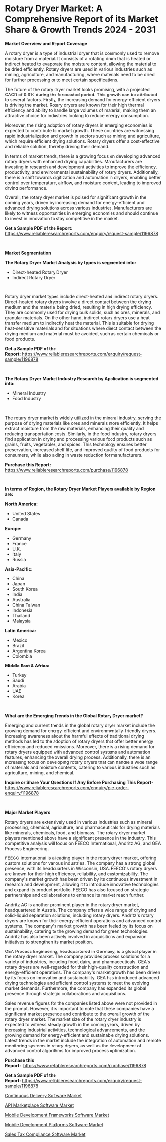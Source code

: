 <p><h1>Rotary Dryer Market: A Comprehensive Report of its Market Share & Growth Trends 2024 - 2031</h1></p><p><strong>Market Overview and Report Coverage</strong></p>
<p><p>A rotary dryer is a type of industrial dryer that is commonly used to remove moisture from a material. It consists of a rotating drum that is heated or indirect heated to evaporate the moisture content, allowing the material to be dried efficiently. Rotary dryers are used in various industries such as mining, agriculture, and manufacturing, where materials need to be dried for further processing or to meet certain specifications.</p><p>The future of the rotary dryer market looks promising, with a projected CAGR of 9.6% during the forecasted period. This growth can be attributed to several factors. Firstly, the increasing demand for energy-efficient dryers is driving the market. Rotary dryers are known for their high thermal efficiency and ability to handle large volumes of material, making them an attractive choice for industries looking to reduce energy consumption.</p><p>Moreover, the rising adoption of rotary dryers in emerging economies is expected to contribute to market growth. These countries are witnessing rapid industrialization and growth in sectors such as mining and agriculture, which require efficient drying solutions. Rotary dryers offer a cost-effective and reliable solution, thereby driving their demand.</p><p>In terms of market trends, there is a growing focus on developing advanced rotary dryers with enhanced drying capabilities. Manufacturers are investing in research and development activities to improve the efficiency, productivity, and environmental sustainability of rotary dryers. Additionally, there is a shift towards digitization and automation in dryers, enabling better control over temperature, airflow, and moisture content, leading to improved drying performance.</p><p>Overall, the rotary dryer market is poised for significant growth in the coming years, driven by increasing demand for energy-efficient and advanced drying solutions across various industries. Manufacturers are likely to witness opportunities in emerging economies and should continue to invest in innovation to stay competitive in the market.</p></p>
<p><strong>Get a Sample PDF of the Report:</strong> <a href="https://www.reliableresearchreports.com/enquiry/request-sample/1196878">https://www.reliableresearchreports.com/enquiry/request-sample/1196878</a></p>
<p>&nbsp;</p>
<p><strong>Market Segmentation</strong></p>
<p><strong>The Rotary Dryer Market Analysis by types is segmented into:</strong></p>
<p><ul><li>Direct-heated Rotary Dryer</li><li>Indirect Rotary Dryer</li></ul></p>
<p>&nbsp;</p>
<p><p>Rotary dryer market types include direct-heated and indirect rotary dryers. Direct-heated rotary dryers involve a direct contact between the drying medium and the material being dried, resulting in high drying efficiency. They are commonly used for drying bulk solids, such as ores, minerals, and granular materials. On the other hand, indirect rotary dryers use a heat transfer medium to indirectly heat the material. This is suitable for drying heat-sensitive materials and for situations where direct contact between the drying medium and material must be avoided, such as certain chemicals or food products.</p></p>
<p><strong>Get a Sample PDF of the Report:</strong>&nbsp;<a href="https://www.reliableresearchreports.com/enquiry/request-sample/1196878">https://www.reliableresearchreports.com/enquiry/request-sample/1196878</a></p>
<p>&nbsp;</p>
<p><strong>The Rotary Dryer Market Industry Research by Application is segmented into:</strong></p>
<p><ul><li>Mineral Industry</li><li>Food Industry</li></ul></p>
<p>&nbsp;</p>
<p><p>The rotary dryer market is widely utilized in the mineral industry, serving the purpose of drying materials like ores and minerals more efficiently. It helps extract moisture from the raw materials, enhancing their quality and reducing transportation costs. Similarly, in the food industry, rotary dryers find application in drying and processing various food products such as grains, fruits, vegetables, and spices. This technology ensures better preservation, increased shelf life, and improved quality of food products for consumers, while also aiding in waste reduction for manufacturers.</p></p>
<p><strong>Purchase this Report:</strong>&nbsp; <a href="https://www.reliableresearchreports.com/purchase/1196878">https://www.reliableresearchreports.com/purchase/1196878</a></p>
<p>&nbsp;</p>
<p><strong>In terms of Region, the Rotary Dryer Market Players available by Region are:</strong></p>
<p>
    <p> <strong> North America: </strong>
        <ul>
            <li>United States</li>
            <li>Canada</li>
        </ul>
        </p> 
    <p> <strong> Europe: </strong>
        <ul>
            <li>Germany</li>
            <li>France</li>
            <li>U.K.</li>
            <li>Italy</li>
            <li>Russia</li>
        </ul>
        </p> 
    <p> <strong> Asia-Pacific: </strong>
        <ul>
            <li>China</li>
            <li>Japan</li>
            <li>South Korea</li>
            <li>India</li>
            <li>Australia</li>
            <li>China Taiwan</li>
            <li>Indonesia</li>
            <li>Thailand</li>
            <li>Malaysia</li>
        </ul>
        </p> 
    <p> <strong> Latin America: </strong>
        <ul>
            <li>Mexico</li>
            <li>Brazil</li>
            <li>Argentina Korea</li>
            <li>Colombia</li>
        </ul>
        </p> 
    <p> <strong> Middle East & Africa: </strong>
        <ul>
            <li>Turkey</li>
            <li>Saudi</li>
            <li>Arabia</li>
            <li>UAE</li>
            <li>Korea</li>
        </ul>
    </p>
    </p>
<p>&nbsp;</p>
<p><strong>What are the Emerging Trends in the Global Rotary Dryer market?</strong></p>
<p><p>Emerging and current trends in the global rotary dryer market include the growing demand for energy-efficient and environmentally-friendly dryers. Increasing awareness about the harmful effects of traditional drying methods has led to the adoption of rotary dryers that offer better energy efficiency and reduced emissions. Moreover, there is a rising demand for rotary dryers equipped with advanced control systems and automation features, enhancing the overall drying process. Additionally, there is an increasing focus on developing rotary dryers that can handle a wide range of materials and moisture contents, catering to various industries such as agriculture, mining, and chemical.</p></p>
<p><strong>Inquire or Share Your Questions If Any Before Purchasing This Report</strong>- <a href="https://www.reliableresearchreports.com/enquiry/pre-order-enquiry/1196878">https://www.reliableresearchreports.com/enquiry/pre-order-enquiry/1196878</a></p>
<p>&nbsp;</p>
<p><strong>Major Market Players</strong></p>
<p><p>Rotary dryers are extensively used in various industries such as mineral processing, chemical, agriculture, and pharmaceuticals for drying materials like minerals, chemicals, food, and biomass. The rotary dryer market players mentioned above have a significant presence in the industry. This competitive analysis will focus on FEECO International, Andritz AG, and GEA Process Engineering.</p><p>FEECO International is a leading player in the rotary dryer market, offering custom solutions for various industries. The company has a strong global presence, with its headquarters in Wisconsin, USA. FEECO's rotary dryers are known for their high efficiency, reliability, and customizability. The company's market growth has been driven by its continuous investment in research and development, allowing it to introduce innovative technologies and expand its product portfolio. FEECO has also focused on strategic partnerships and collaborations to enhance its market reach further.</p><p>Andritz AG is another prominent player in the rotary dryer market, headquartered in Austria. The company offers a wide range of drying and solid-liquid separation solutions, including rotary dryers. Andritz's rotary dryers are known for their energy-efficient operations and advanced control systems. The company's market growth has been fueled by its focus on sustainability, catering to the growing demand for green technologies. Andritz has also been actively involved in acquisitions and expansion initiatives to strengthen its market position.</p><p>GEA Process Engineering, headquartered in Germany, is a global player in the rotary dryer market. The company provides process solutions for a variety of industries, including food, dairy, and pharmaceuticals. GEA's rotary dryers are well-regarded for their high-quality construction and energy-efficient operations. The company's market growth has been driven by its focus on innovation and sustainability. GEA has introduced advanced drying technologies and efficient control systems to meet the evolving market demands. Furthermore, the company has expanded its global presence through strategic collaborations and acquisitions.</p><p>Sales revenue figures for the companies listed above were not provided in the prompt. However, it is important to note that these companies have a significant market presence and contribute to the overall growth of the rotary dryer market. The market size of the rotary dryer industry is expected to witness steady growth in the coming years, driven by increasing industrial activities, technological advancements, and the growing demand for energy-efficient and sustainable drying solutions. Latest trends in the market include the integration of automation and remote monitoring systems in rotary dryers, as well as the development of advanced control algorithms for improved process optimization.</p></p>
<p><strong>Purchase this Report:</strong>&nbsp;&nbsp;<a href="https://www.reliableresearchreports.com/purchase/1196878">https://www.reliableresearchreports.com/purchase/1196878</a></p>
<p></p>
<p><strong>Get a Sample PDF of the Report:</strong>&nbsp;<a href="https://www.reliableresearchreports.com/enquiry/request-sample/1196878">https://www.reliableresearchreports.com/enquiry/request-sample/1196878</a></p>
<p><p><a href="https://medium.com/@bethelokon998/continuous-delivery-software-market-furnishes-information-on-market-share-market-trends-and-4a2ef7132b91">Continuous Delivery Software Market</a></p><p><a href="https://medium.com/@bethelokon998/api-marketplace-software-market-share-evolution-and-market-growth-trends-2023-2030-4953111ce5c0">API Marketplace Software Market</a></p><p><a href="https://medium.com/@bethelokon998/mobile-development-frameworks-software-market-report-reveals-the-latest-trends-and-growth-431e750e8613">Mobile Development Frameworks Software Market</a></p><p><a href="https://medium.com/@bethelokon998/mobile-development-platforms-software-market-size-reveals-the-best-marketing-channels-in-global-8c4506b0d835">Mobile Development Platforms Software Market</a></p><p><a href="https://medium.com/@bethelokon998/sales-tax-compliance-software-market-exploring-market-share-market-trends-and-future-growth-29e59b461aa0">Sales Tax Compliance Software Market</a></p></p>